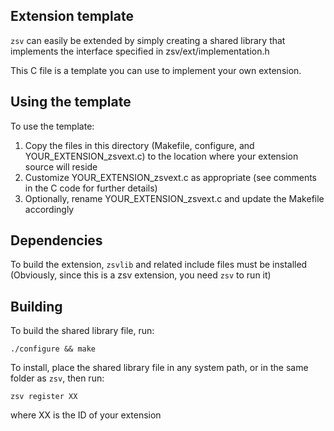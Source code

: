 ## Extension template

`zsv` can easily be extended by simply creating a shared library
that implements the interface specified in zsv/ext/implementation.h

This C file is a template you can use to implement your own extension.

## Using the template

To use the template:
1. Copy the files in this directory
   (Makefile, configure, and YOUR_EXTENSION_zsvext.c)
   to the location where your extension source will reside
2. Customize YOUR_EXTENSION_zsvext.c as appropriate (see comments in
   the C code for further details)
3. Optionally, rename YOUR_EXTENSION_zsvext.c and update the Makefile
   accordingly

## Dependencies
To build the extension, `zsvlib` and related include files must be installed
(Obviously, since this is a zsv extension, you need `zsv` to run it)

## Building
To build the shared library file, run:
```
./configure && make
```

To install, place the shared library file in any system path, or in the same
folder as `zsv`, then run:
```
zsv register XX
```
where XX is the ID of your extension